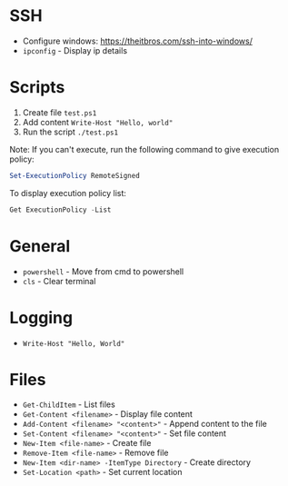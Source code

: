 # SSH
- Configure windows: https://theitbros.com/ssh-into-windows/
- `ipconfig` - Display ip details


# Scripts
1. Create file `test.ps1`
2. Add content `Write-Host "Hello, world"`
3. Run the script `./test.ps1`

Note: If you can't execute, run the following command to give execution policy:
```powershell
Set-ExecutionPolicy RemoteSigned
```
To display execution policy list:
```powershell
Get ExecutionPolicy -List
```

# General
* `powershell` - Move from cmd to powershell
* `cls` - Clear terminal

# Logging
* `Write-Host "Hello, World"`

# Files
* `Get-ChildItem` - List files
* `Get-Content <filename>` - Display file content
* `Add-Content <filename> "<content>"` - Append content to the file
* `Set-Content <filename> "<content>"` - Set file content
* `New-Item <file-name>` - Create file
* `Remove-Item <file-name>` - Remove file
* `New-Item <dir-name> -ItemType Directory` - Create directory
* `Set-Location <path>` - Set current location
